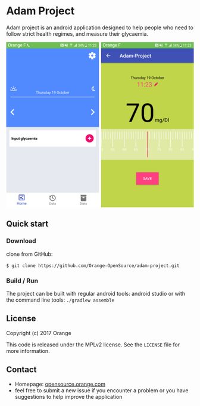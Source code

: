 # Adam Project

Adam project is an android application designed to help people who need to follow strict health regimes, and measure their glycaemia.

![screenshot](https://github.com/Orange-OpenSource/adam-project/blob/master/adam.png)


## Quick start
### Download

clone from GitHub:

```
$ git clone https://github.com/Orange-OpenSource/adam-project.git
```

### Build / Run

The project can be built with regular android tools: android studio or with the command line tools: `./gradlew assemble`

## License

Copyright (c) 2017 Orange

This code is released under the MPLv2 license. See the `LICENSE` file for more information.

## Contact
* Homepage: [opensource.orange.com](http://opensource.orange.com/)
* feel free to submit a new issue if you encounter a problem or you have suggestions to help improve the application
